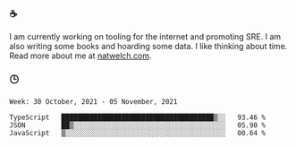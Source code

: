 ### ☕

I am currently working on tooling for the internet and promoting SRE. I am also writing some books and hoarding some data. I like thinking about time. Read more about me at [natwelch.com](https://natwelch.com).

### 🕒

<!--START_SECTION:waka-->
```text
Week: 30 October, 2021 - 05 November, 2021

TypeScript   ██████████████████████████████████████▒░░   93.46 % 
JSON         ██▒░░░░░░░░░░░░░░░░░░░░░░░░░░░░░░░░░░░░░░   05.90 % 
JavaScript   ▒░░░░░░░░░░░░░░░░░░░░░░░░░░░░░░░░░░░░░░░░   00.64 % 
```
<!--END_SECTION:waka-->
